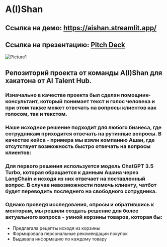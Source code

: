 # A(I)Shan  
## Ссылка на демо: https://aishan.streamlit.app/
## Ссылка на презентацию: [Pitch Deck](https://docs.google.com/presentation/d/1J0-h4IuaCZ75iJaI3H-ayBmuJM8DbGQBfgaJ_40vDMs/edit?usp=sharing)

![Picture1](https://github.com/TrybinD/AIShan/assets/56271473/ad23eae9-70dd-4635-8831-59296f475747)

## Репозиторий проекта от команды A(I)Shan для хакатона от AI Talent Hub. 
### Изначально в качестве проекта был сделан помощник-консультант, который понимает текст и голос человека и при этом также может отвечать на вопросы клиентов как голосом, так и текстом. 
### Наше исходное решение подходит для любого бизнеса, где сотрудникам приходится отвечать на рутинные вопросы. В качестве кейса - примера мы взяли компанию Ашан, где отсутствует возможность быстро отвечать на вопросы клиентов:


### Для первого решения используется модель ChatGPT 3.5 Turbo, которая обращается к данным Ашана через LangChain и исходя из них отвечает на поставленный вопрос. В случае невозможности помочь клиенту, чатбот будет переводить последнего на свободного сотрудника.

### Однако проведя исследования, опросы и обратившись к менторам, мы решили создать решение для более актуального вопроса - умной корзины товаров, которая бы:
* Предлагала рецепты исходя из корзины
* Формировала персональные рекомендации покупок
* Выдавала информацию по каждому товару



